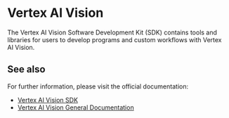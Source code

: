 # Vertex AI Vision

The Vertex AI Vision Software Development Kit (SDK) contains tools and libraries
for users to develop programs and custom workflows with Vertex AI Vision.

## See also
For further information, please visit the official documentation:
* [Vertex AI Vision SDK](https://cloud.google.com/vision-ai/docs/cloud-environment#vertex-ai-vision-sdk)
* [Vertex AI Vision General Documentation](https://cloud.google.com/vision-ai/docs/overview)
